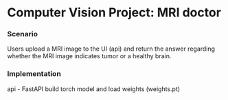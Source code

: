 # Computer Vision Project: MRI doctor

### Scenario
Users upload a MRI image to the UI (api) and return the answer regarding whether the MRI image indicates tumor or a healthy brain.

### Implementation
api - FastAPI
build torch model and load weights (weights.pt)

